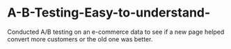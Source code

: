 # A-B-Testing-Easy-to-understand-
Conducted A/B testing on an e-commerce data to see if a new page helped convert more customers or the old one was better.
